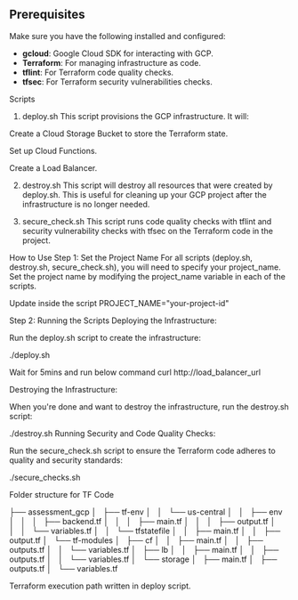 ## Prerequisites

Make sure you have the following installed and configured:

- **gcloud**: Google Cloud SDK for interacting with GCP.
- **Terraform**: For managing infrastructure as code.
- **tflint**: For Terraform code quality checks.
- **tfsec**: For Terraform security vulnerabilities checks.

Scripts
1. deploy.sh
This script provisions the GCP infrastructure. It will:

Create a Cloud Storage Bucket to store the Terraform state.

Set up Cloud Functions.

Create a Load Balancer.

2. destroy.sh
This script will destroy all resources that were created by deploy.sh. This is useful for cleaning up your GCP project after the infrastructure is no longer needed.

3. secure_check.sh
This script runs code quality checks with tflint and security vulnerability checks with tfsec on the Terraform code in the project.

How to Use
Step 1: Set the Project Name
For all scripts (deploy.sh, destroy.sh, secure_check.sh), you will need to specify your project_name. Set the project name by modifying the project_name variable in each of the scripts.

Update inside the script
PROJECT_NAME="your-project-id"

Step 2: Running the Scripts
Deploying the Infrastructure:

Run the deploy.sh script to create the infrastructure:

./deploy.sh

Wait for 5mins and run below command
curl http://load_balancer_url 

Destroying the Infrastructure:

When you're done and want to destroy the infrastructure, run the destroy.sh script:

./destroy.sh
Running Security and Code Quality Checks:

Run the secure_check.sh script to ensure the Terraform code adheres to quality and security standards:

./secure_checks.sh



Folder structure for TF Code

├── assessment_gcp
│   ├── tf-env
│   │   └── us-central
│   │       ├── env
│   │       │   ├── backend.tf
│   │       │   ├── main.tf
│   │       │   ├── output.tf
│   │       │   └── variables.tf
│   │       └── tfstatefile
│   │           ├── main.tf
│   │           ├── output.tf
│   └── tf-modules
│       ├── cf
│       │   ├── main.tf
│       │   ├── outputs.tf
│       │   └── variables.tf
│       ├── lb
│       │   ├── main.tf
│       │   ├── outputs.tf
│       │   └── variables.tf
│       └── storage
│           ├── main.tf
│           ├── outputs.tf
│           └── variables.tf


Terraform execution path written in deploy script.
